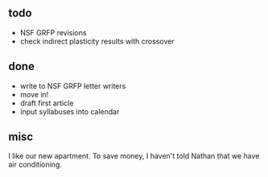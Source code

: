 ## todo

* NSF GRFP revisions
* check indirect plasticity results with crossover

## done

* write to NSF GRFP letter writers
* move in!
* draft first article
* input syllabuses into calendar

## misc

I like our new apartment.
To save money, I haven't told Nathan that we have air conditioning.
